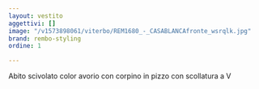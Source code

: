 ```yaml
---
layout: vestito
aggettivi: []
image: "/v1573898061/viterbo/REM1680_-_CASABLANCAfronte_wsrqlk.jpg"
brand: rembo-styling
ordine: 1

---
```

Abito scivolato color avorio con corpino in pizzo con scollatura a V